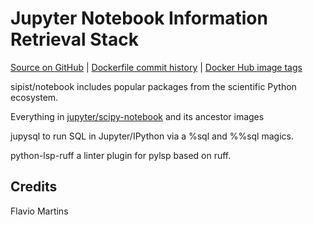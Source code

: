 # Jupyter Notebook Information Retrieval Stack

[Source on GitHub](https://github.com/sipist/notebook) | [Dockerfile commit history](https://github.com/sipist/notebook/commits/main/notebook/Dockerfile) | [Docker Hub image tags](https://hub.docker.com/r/sipist/notebook/tags/)

sipist/notebook includes popular packages from the scientific Python ecosystem.

Everything in [jupyter/scipy-notebook](https://jupyter-docker-stacks.readthedocs.io/en/latest/using/selecting.html#jupyter-scipy-notebook) and its ancestor images

jupysql to run SQL in Jupyter/IPython via a %sql and %%sql magics.

python-lsp-ruff a linter plugin for pylsp based on ruff.

## Credits

Flavio Martins
